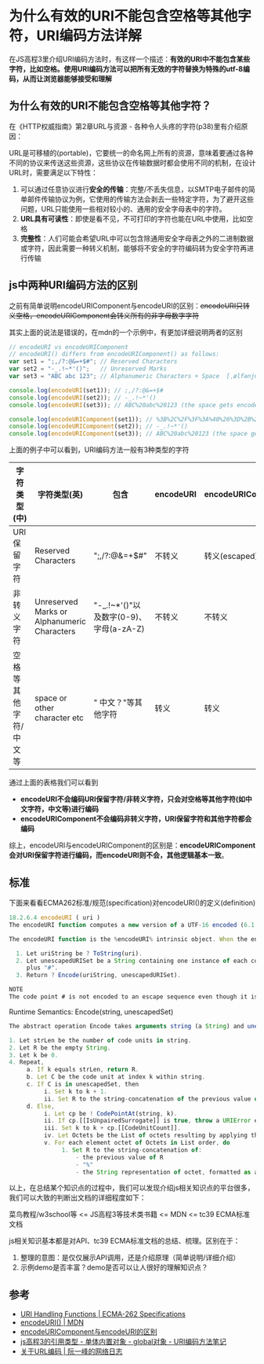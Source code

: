 # 为什么有效的URI不能包含空格等其他字符，URI编码方法详解
在JS高程3里介绍URI编码方法时，有这样一个描述：**有效的URI中不能包含某些字符，比如空格。使用URI编码方法可以把所有无效的字符替换为特殊的utf-8编码，从而让浏览器能够接受和理解**

## 为什么有效的URI不能包含空格等其他字符？
在《HTTP权威指南》第2章URL与资源 - 各种令人头疼的字符(p38)里有介绍原因：

URL是可移植的(portable)，它要统一的命名网上所有的资源，意味着要通过各种不同的协议来传送这些资源，这些协议在传输数据时都会使用不同的机制，在设计URL时，需要满足以下特性：
1. 可以通过任意协议进行**安全的传输**：完整/不丢失信息，以SMTP电子邮件的简单邮件传输协议为例，它使用的传输方法会剥去一些特定字符，为了避开这些问题，URL只能使用一些相对较小的、通用的安全字母表中的字符。
2. **URL具有可读性**：即使是看不见，不可打印的字符也能在URL中使用，比如空格
3. **完整性**：人们可能会希望URL中可以包含除通用安全字母表之外的二进制数据或字符，因此需要一种转义机制，能够将不安全的字符编码转为安全字符再进行传输

## js中两种URI编码方法的区别
之前有简单说明encodeURIComponent与encodeURI的区别：~~encodeURI只转义空格，encodeURIComponent会转义所有的非字母数字字符~~

其实上面的说法是错误的，在mdn的一个示例中，有更加详细说明两者的区别
```js
// encodeURI vs encodeURIComponent
// encodeURI() differs from encodeURIComponent() as follows:
var set1 = ";,/?:@&=+$#"; // Reserved Characters
var set2 = "-_.!~*'()";   // Unreserved Marks
var set3 = "ABC abc 123"; // Alphanumeric Characters + Space  [ˌælfənjuːˈmerɪk] 字母数字 + 空格

console.log(encodeURI(set1)); // ;,/?:@&=+$#
console.log(encodeURI(set2)); // -_.!~*'()
console.log(encodeURI(set3)); // ABC%20abc%20123 (the space gets encoded as %20)

console.log(encodeURIComponent(set1)); // %3B%2C%2F%3F%3A%40%26%3D%2B%24%23
console.log(encodeURIComponent(set2)); // -_.!~*'()
console.log(encodeURIComponent(set3)); // ABC%20abc%20123 (the space gets encoded as %20)
```
上面的例子中可以看到，URI编码方法一般有3种类型的字符

字符类型(中) | 字符类型(英) | 包含 | encodeURI | encodeURIComponent
---|---|---|---|---
URI保留字符 | Reserved Characters | ";,/?:@&=+$#" | 不转义 | 转义(escaped)
非转义字符 | Unreserved Marks or Alphanumeric Characters | "-_.!~*'()"以及数字(0-9)、字母(a-zA-Z) | 不转义 | 不转义
空格等其他字符/中文等 | space or other character etc | " 中文？"等其他字符 | 转义 | 转义

通过上面的表格我们可以看到
- **encodeURI不会编码URI保留字符/非转义字符，只会对空格等其他字符(如中文字符，中文等)进行编码**
- **encodeURIComponent不会编码非转义字符，URI保留字符和其他字符都会编码**

综上，encodeURI与encodeURIComponent的区别是：**encodeURIComponent会对URI保留字符进行编码，而encodeURI则不会，其他逻辑基本一致**。

## 标准
下面来看看ECMA262标准/规范(specification)对encodeURI()的定义(definition)
```js
18.2.6.4 encodeURI ( uri )
The encodeURI function computes a new version of a UTF-16 encoded (6.1.4) URI in which each instance of certain code points is replaced by one, two, three, or four escape sequences representing the UTF-8 encoding of the code points.

The encodeURI function is the %encodeURI% intrinsic object. When the encodeURI function is called with one argument uri, the following steps are taken:

  1. Let uriString be ? ToString(uri).
  2. Let unescapedURISet be a String containing one instance of each code unit valid in uriReserved and uriUnescaped  
     plus "#".
  3. Return ? Encode(uriString, unescapedURISet).

NOTE
The code point # is not encoded to an escape sequence even though it is not a reserved or unescaped URI code point.
```
Runtime Semantics: Encode(string, unescapedSet)
```js
The abstract operation Encode takes arguments string (a String) and unescapedSet (a String). It performs URI encoding and escaping. It performs the following steps when called:

1. Let strLen be the number of code units in string.
2. Let R be the empty String.
3. Let k be 0.
4. Repeat,
     a. If k equals strLen, return R.
     b. Let C be the code unit at index k within string.
     c. If C is in unescapedSet, then
          i. Set k to k + 1.
          ii. Set R to the string-concatenation of the previous value of R and C.
     d. Else,
          i. Let cp be ! CodePointAt(string, k).
          ii. If cp.[[IsUnpairedSurrogate]] is true, throw a URIError exception.
          iii. Set k to k + cp.[[CodeUnitCount]].
          iv. Let Octets be the List of octets resulting by applying the UTF-8 transformation to cp.[[CodePoint]].
          v. For each element octet of Octets in List order, do
               1. Set R to the string-concatenation of:
                   - the previous value of R
                   - "%"
                   - the String representation of octet, formatted as a two-digit uppercase hexadecimal number, padded to the left with a zero if necessary
```

以上，在总结某个知识点的过程中，我们可以发现介绍js相关知识点的平台很多，我们可以大致的判断出文档的详细程度如下：

菜鸟教程/w3school等 <= JS高程3等技术类书籍 <= MDN <= tc39 ECMA标准文档

js相关知识基本都是对API、tc39 ECMA标准文档的总结、梳理。区别在于：
1. 整理的意图：是仅仅展示API调用，还是介绍原理（简单说明/详细介绍）
2. 示例demo是否丰富？demo是否可以让人很好的理解知识点？

## 参考
- [URI Handling Functions | ECMA-262 Specifications](https://tc39.es/ecma262/#sec-uri-handling-functions)
- [encodeURI() | MDN](https://developer.mozilla.org/en-US/docs/Web/JavaScript/Reference/Global_Objects/encodeURI)
- [encodeURIComponent与encodeURI的区别](http://www.zuo11.com/blog/2020/6/content-dispositon.html)
- [js高程3的引用类型 - 单体内置对象 - global对象 - URI编码方法笔记](https://www.yuque.com/guoqzuo/js_es6/ep07nf#841dc4e5)
- [关于URL编码 | 阮一峰的网络日志](http://www.ruanyifeng.com/blog/2010/02/url_encoding.html)
